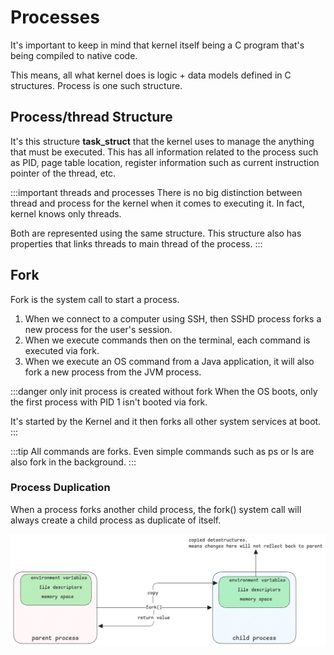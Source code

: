 # Processes

It's important to keep in mind that kernel itself being a C program
that's being compiled to native code.

This means, all what kernel does is logic + data models defined in C structures.
Process is one such structure.

## Process/thread Structure

It's this structure **task_struct** that the kernel uses to manage the anything that must be executed.
This has all information related to the process such as PID, page table location,
register information such as current instruction pointer of the thread, etc.

:::important threads and processes
There is no big distinction between thread and process for the kernel when it comes to executing it.
In fact, kernel knows only threads.

Both are represented using the same structure.
This structure also has properties that links threads to main thread of the process.
:::

## Fork 

Fork is the system call to start a process. 

1. When we connect to a computer using SSH, then SSHD process forks a new process for the user's session. 
2. When we execute commands then on the terminal, each command is executed via fork. 
3. When we execute an OS command from a Java application, it will also fork a new process from the JVM process.

:::danger only init process is created without fork
When the OS boots, only the first process with PID 1 isn't booted via fork. 

It's started by the Kernel and it then forks all other system services at boot. 
:::

:::tip All commands are forks. 
Even simple commands such as ps or ls are also fork in the background. 
:::

### Process Duplication

When a process forks another child process, the fork() system call will always create a child process as duplicate of itself. 

![process fork](../../static/img/fork-process-duplication.excalidraw.png)
